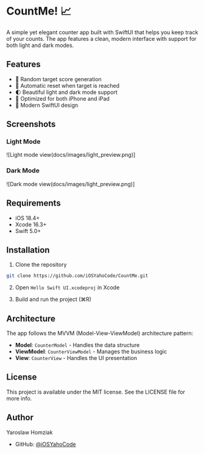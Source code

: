 # CountMe! 📈

A simple yet elegant counter app built with SwiftUI that helps you keep track of your counts. The app features a clean, modern interface with support for both light and dark modes.

## Features

- 🎯 Random target score generation
- 🔄 Automatic reset when target is reached
- 🌓 Beautiful light and dark mode support
- 📱 Optimized for both iPhone and iPad
- 🎨 Modern SwiftUI design

## Screenshots

### Light Mode
![Light mode view(docs/images/light_preview.png)]

### Dark Mode
![Dark mode view(docs/images/light_preview.png)]

## Requirements

- iOS 18.4+
- Xcode 16.3+
- Swift 5.0+

## Installation

1. Clone the repository
```bash
git clone https://github.com/iOSYahoCode/CountMe.git
```

2. Open `Hello Swift UI.xcodeproj` in Xcode

3. Build and run the project (⌘R)

## Architecture

The app follows the MVVM (Model-View-ViewModel) architecture pattern:

- **Model**: `CounterModel` - Handles the data structure
- **ViewModel**: `CounterViewModel` - Manages the business logic
- **View**: `CounterView` - Handles the UI presentation

## License

This project is available under the MIT license. See the LICENSE file for more info.

## Author

Yaroslaw Homziak
- GitHub: [@iOSYahoCode](https://github.com/iOSYahoCode) 
